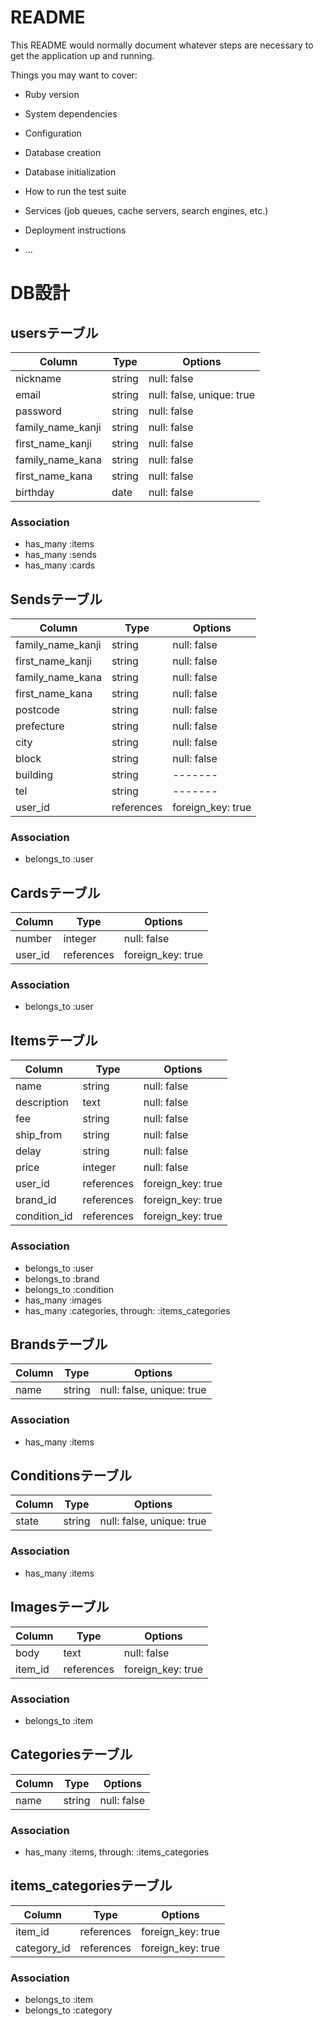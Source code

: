# README

This README would normally document whatever steps are necessary to get the
application up and running.

Things you may want to cover:

* Ruby version

* System dependencies

* Configuration

* Database creation

* Database initialization

* How to run the test suite

* Services (job queues, cache servers, search engines, etc.)

* Deployment instructions

* ...

# DB設計

## usersテーブル
|Column|Type|Options|
|------|----|-------|
|nickname|string|null: false|
|email|string|null: false, unique: true|
|password|string|null: false|
|family_name_kanji|string|null: false|
|first_name_kanji|string|null: false|
|family_name_kana|string|null: false|
|first_name_kana|string|null: false|
|birthday|date|null: false|

### Association
- has_many :items
- has_many :sends
- has_many :cards


## Sendsテーブル
|Column|Type|Options|
|------|----|-------|
|family_name_kanji|string|null: false|
|first_name_kanji|string|null: false|
|family_name_kana|string|null: false|
|first_name_kana|string|null: false|
|postcode|string|null: false|
|prefecture|string|null: false|
|city|string|null: false|
|block|string|null: false|
|building|string|-------|
|tel|string|-------|
|user_id|references|foreign_key: true|

### Association
- belongs_to :user


## Cardsテーブル
|Column|Type|Options|
|------|----|-------|
|number|integer|null: false|
|user_id|references|foreign_key: true|

### Association
- belongs_to :user


## Itemsテーブル
|Column|Type|Options|
|------|----|-------|
|name|string|null: false|
|description|text|null: false|
|fee|string|null: false|
|ship_from|string|null: false|
|delay|string|null: false|
|price|integer|null: false|
|user_id|references|foreign_key: true|
|brand_id|references|foreign_key: true|
|condition_id|references|foreign_key: true|

### Association
- belongs_to :user
- belongs_to :brand
- belongs_to :condition
- has_many :images
- has_many :categories, through: :items_categories


## Brandsテーブル
|Column|Type|Options|
|------|----|-------|
|name|string|null: false, unique: true|

### Association
- has_many :items


## Conditionsテーブル
|Column|Type|Options|
|------|----|-------|
|state|string|null: false, unique: true|

### Association
- has_many :items


## Imagesテーブル
|Column|Type|Options|
|------|----|-------|
|body|text|null: false|
|item_id|references|foreign_key: true|

### Association
- belongs_to :item


## Categoriesテーブル
|Column|Type|Options|
|------|----|-------|
|name|string|null: false|

### Association
- has_many :items, through: :items_categories


## items_categoriesテーブル
|Column|Type|Options|
|------|----|-------|
|item_id|references|foreign_key: true|
|category_id|references|foreign_key: true|

### Association
- belongs_to :item
- belongs_to :category

